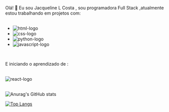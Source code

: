 Olá! 👋
Eu sou Jacqueline L Costa , sou programadora Full Stack ,atualmente estou trabalhando em projetos com:
<br>
<br>

- <img src="https://img.shields.io/badge/HTML5-E34F26?style=for-the-badge&logo=html5&logoColor=white" alt="html-logo"/>
- <img src="https://img.shields.io/badge/CSS-239120?&style=for-the-badge&logo=css3&logoColor=white" alt="css-logo"/>
- <img src="https://img.shields.io/badge/Python-3776AB?style=for-the-badge&logo=python&logoColor=white" alt="python-logo"/>
- <img src="https://img.shields.io/badge/JavaScript-323330?style=for-the-badge&logo=javascript&logoColor=F7F1E" alt="javascript-logo"/>
<br>

E iniciando o aprendizado de :
<br>
<br>
  
  <img src="https://img.shields.io/badge/React-20232A?style=for-the-badge&logo=react&logoColor=61DAFB" alt="react-logo"/>
  <br>
  <br>


  ![Anurag's GitHub stats](https://github-readme-stats.vercel.app/api?username=jacqueduda&show_icons=true&theme=transparent)
  
[![Top Langs](https://github-readme-stats.vercel.app/api/top-langs/?username=jacqueduda)](https://github.com/anuraghazra/github-readme-stats)
